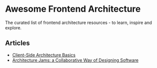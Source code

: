 # Awesome Frontend Architecture
The curated list of frontend architecture resources - to learn, inspire and explore.

## Articles
- [Client-Side Architecture Basics](https://khalilstemmler.com/articles/client-side-architecture/introduction)
- [Architecture Jams: a Collaborative Way of Designing Software](https://blog.pragmaticengineer.com/software-architecture-jams)
